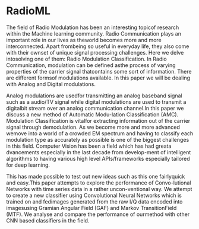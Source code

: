 # RadioML
The field of Radio Modulation has been an interesting topicof  research  within  the  Machine  learning  community.  Radio Communication  plays  an  important  role  in  our  lives  as  theworld  becomes  more  and  more  interconnected.  Apart  frombeing so useful in everyday life, they also come with their ownset of unique signal processing challenges. Here we delve intosolving one of them: Radio Modulation Classification. In  Radio  Communication,  modulation  can  be  defined  asthe  process  of  varying  properties  of  the  carrier  signal  thatcontains  some  sort  of  information.  There  are  different  formsof modulations available. In this paper we will be dealing with Analog and Digital modulations.

Analog modulations are usedfor transmitting an analog baseband signal such as a audio/TV signal while digital modulations are used to transmit a digitalbit stream over an analog communication channel.In this paper we discuss a new method of Automatic Modu-lation Classification (AMC). Modulation Classification is vitalfor  extracting  information  out  of  the  carrier  signal  through demodulation. As  we  become  more  and  more  advanced  wemove into a world of a crowded EM spectrum and having to classify each modulation type as accurately as possible is one of the biggest challenges in this field. Computer  Vision  has  been  a  field  which  has  had  greata dvancements  especially  in  the  last  decade  from  develop-ment  of  intelligent  algorithms  to  having  various  high  level APIs/frameworks  especially  tailored  for  deep  learning.  

This has made possible to test out new ideas such as this one fairlyquick and easy.This  paper  attempts  to  explore  the  performance  of  Convo-lutional  Networks  with  time  series  data  in  a  rather  uncon-ventional  way.  We  attempt  to  create  a  new  classifier  using Convolutional  Neural  Networks  which  is  trained  on  and  fedimages generated from the raw I/Q data encoded into imagesusing  Gramian  Angular  Field  (GAF)  and  Markov  TransitionField (MTF). We analyse and compare the performance of ourmethod with other CNN based classifiers in the field.
